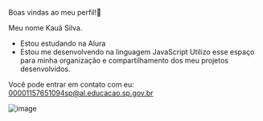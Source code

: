Boas vindas ao meu perfil!👋

Meu nome Kauã Silva. 

- Estou estudando na Alura
- Estou me desenvolvendo na linguagem JavaScript
Utilizo esse espaço para minha organização e compartilhamento dos meu projetos desenvolvidos.

Você pode entrar em contato com eu:
00001157651094sp@al.educacao.sp.gov.br

![image](https://github.com/user-attachments/assets/00f8fd32-85f3-4829-a744-be76a266e2c3)

